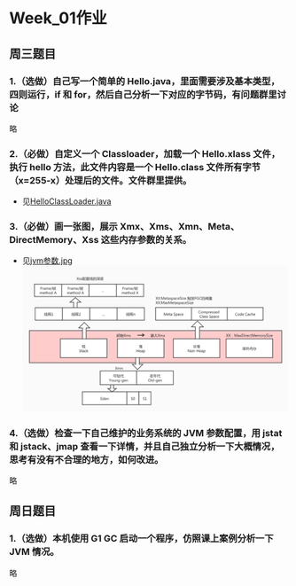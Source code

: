 # Week_01作业

## 周三题目
### 1.（选做）自己写一个简单的 Hello.java，里面需要涉及基本类型，四则运行，if 和 for，然后自己分析一下对应的字节码，有问题群里讨论
略
### 2.（必做）自定义一个 Classloader，加载一个 Hello.xlass 文件，执行 hello 方法，此文件内容是一个 Hello.class 文件所有字节（x=255-x）处理后的文件。文件群里提供。
* 见[HelloClassLoader.java](HelloClassLoader.java)
### 3.（必做）画一张图，展示 Xmx、Xms、Xmn、Meta、DirectMemory、Xss 这些内存参数的关系。
* 见[jvm参数.jpg](jvm参数.jpg)
![jvm参数.jpg](jvm参数.jpg)

### 4.（选做）检查一下自己维护的业务系统的 JVM 参数配置，用 jstat 和 jstack、jmap 查看一下详情，并且自己独立分析一下大概情况，思考有没有不合理的地方，如何改进。
略


## 周日题目
### 1.（选做）本机使用 G1 GC 启动一个程序，仿照课上案例分析一下 JVM 情况。
略

   
